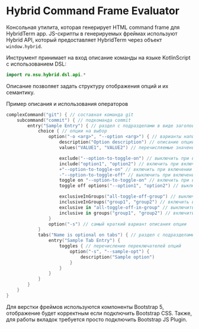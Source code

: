 # Hybrid Command Frame Evaluator

Консольная утилита, которая генерирует HTML command frame для HybridTerm app. JS-скрипты в генерируемых фреймах используют Hybrid API, который предоставляет HybridTerm через объект `window.hybrid`.

Инструмент принимает на вход описание команды на языке KotlinScript с использованием DSL:
```kotlin
import ru.nsu.hybrid.dsl.api.* 
```
Описание позволяет задать структуру отображения опций и их семантику.

Пример описания и использования операторов
```kotlin
complexCommand("git") { // составная команда git
    subcommand("commit") { // подкоманда commit
        entry("Sample Entry") { // раздел с подразделами в виде заголовков
            choice { // опции на выбор
                option("-o <arg>", "--option <arg>") { // варианты написания опции
                    description("Option description") // описание опции
                    values("VALUE1", "VALUE2") // перечисляемые значения

                    exclude("--option-to-toggle-on") // выключить при включении этой опции
                    include("option1", "option2") // включить при включении этой опции
                    +"--option-to-toggle-on" // включить при включении этой опции, альтернативный вариант
                    -"--option-to-toggle-off" // выключить при включении этой опции, альтернативный вариант
                    toggle on "--option-to-toggle-on" // включить при включении этой опции, альтернативный вариант
                    toggle off options("--option1", "option2") // выключить при включении этой опции, альтернативный вариант

                    exclusiveInGroups("all-toggle-off-group") // выключить все другие опции в группе при включении этой
                    inclusiveInGroups("group1", "group2") // включить все другие опции в группе при включении этой
                    exclusive in "all-toggle-off-in-group" // выключить все другие опции в группе, альтернативный вариант
                    inclusive in groups("group1", "group2") // включить все другие опции в группе при включении этой, альтернативный вариант
                }
                option("-s") // самый краткий вариант описания опции
            }
            tabs("Name is optional on tabs") { // раздел с подразделами в виде вкладок, наименование можно опустить и использовать tabs { ... }
                entry("Sample Tab Entry") { 
                    toggles { // перечисление переключателей опций
                        option("-s", "--sample-opt") {
                            description("Sample option")
                        }
                    }
                }
            }
        }
    }
}
```
Для верстки фреймов используются компоненты Bootstrap 5, отображение будет корректным если подключить Bootstrap CSS. 
Также, для работы вкладок требуется просто подключить Bootstrap JS Plugin.